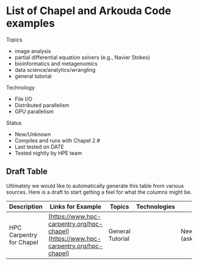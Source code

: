 # List of Chapel and Arkouda Code examples

Topics
- image analysis
- partial differential equation solvers (e.g., Navier Stokes)
- bioinformatics and metagenomics
- data science/analytics/wrangling
- general tutorial

Technology
- File I/O
- Distributed parallelism
- GPU parallelism

Status
- New/Unknown
- Compiles and runs with Chapel 2.#
- Last tested on DATE
- Tested nightly by HPE team


## Draft Table

Ultimately we would like to automatically generate this table from various sources.  Here is a draft to start getting a feel for what the columns might be.

| Description                     | Links for Example                                                                                  | Topics              | Technologies              | Status                |
|---------------------------------|-----------------------------------------------------------------------------------------|---------------------|---------------------------|----------------------|
| HPC Carpentry for Chapel | [https://www.hpc-carpentry.org/hpc-chapel](https://www.hpc-carpentry.org/hpc-chapel) | General Tutorial |  | New/Unknown (ask Daniel)|
